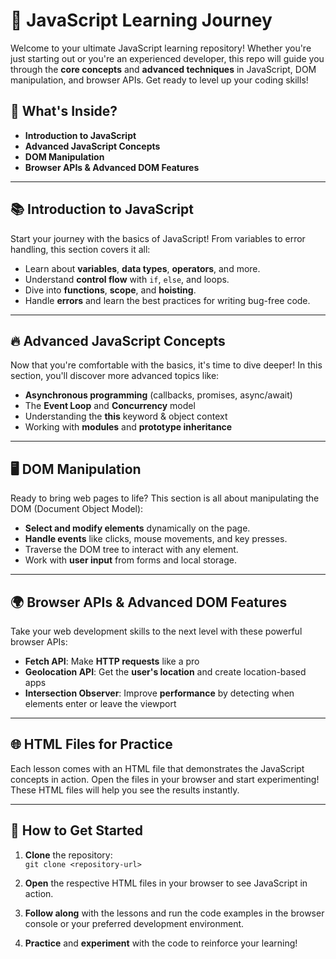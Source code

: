 # 🚀 JavaScript Learning Journey

Welcome to your ultimate JavaScript learning repository! Whether you're just starting out or you're an experienced developer, this repo will guide you through the **core concepts** and **advanced techniques** in JavaScript, DOM manipulation, and browser APIs. Get ready to level up your coding skills!

## 🌟 What's Inside?

- **Introduction to JavaScript**  
- **Advanced JavaScript Concepts**  
- **DOM Manipulation**  
- **Browser APIs & Advanced DOM Features**  

---

## 📚 Introduction to JavaScript

Start your journey with the basics of JavaScript! From variables to error handling, this section covers it all:

- Learn about **variables**, **data types**, **operators**, and more.  
- Understand **control flow** with `if`, `else`, and loops.  
- Dive into **functions**, **scope**, and **hoisting**.  
- Handle **errors** and learn the best practices for writing bug-free code.

---

## 🔥 Advanced JavaScript Concepts

Now that you're comfortable with the basics, it's time to dive deeper! In this section, you'll discover more advanced topics like:

- **Asynchronous programming** (callbacks, promises, async/await)  
- The **Event Loop** and **Concurrency** model  
- Understanding the **this** keyword & object context  
- Working with **modules** and **prototype inheritance**

---

## 🖥️ DOM Manipulation

Ready to bring web pages to life? This section is all about manipulating the DOM (Document Object Model):

- **Select and modify elements** dynamically on the page.  
- **Handle events** like clicks, mouse movements, and key presses.  
- Traverse the DOM tree to interact with any element.  
- Work with **user input** from forms and local storage.

---

## 🌍 Browser APIs & Advanced DOM Features

Take your web development skills to the next level with these powerful browser APIs:

- **Fetch API**: Make **HTTP requests** like a pro  
- **Geolocation API**: Get the **user's location** and create location-based apps  
- **Intersection Observer**: Improve **performance** by detecting when elements enter or leave the viewport

---

## 🌐 HTML Files for Practice

Each lesson comes with an HTML file that demonstrates the JavaScript concepts in action. Open the files in your browser and start experimenting! These HTML files will help you see the results instantly.

---

## 🚀 How to Get Started

1. **Clone** the repository:  
   `git clone <repository-url>`
   
2. **Open** the respective HTML files in your browser to see JavaScript in action.

3. **Follow along** with the lessons and run the code examples in the browser console or your preferred development environment.

4. **Practice** and **experiment** with the code to reinforce your learning!

